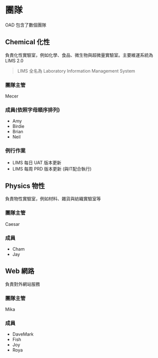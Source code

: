 # 團隊

OAD 包含了數個團隊

## Chemical 化性

負責化性實驗室，例如化學、食品、微生物與超微量實驗室。主要維運系統為 LIMS 2.0

>LIMS 全名為 Laboratory Information Management System

### 團隊主管

Mecer

### 成員(依照字母順序排列)

- Amy
- Birdie
- Brian
- Neil

### 例行作業

- LIMS 每日 UAT 版本更新
- LIMS 每周 PRD 版本更新 (與IT配合執行)

## Physics 物性

負責物性實驗室，例如材料、雜貨與紡織實驗室等

### 團隊主管

Caesar

### 成員

- Cham
- Jay

## Web 網路

負責對外網站服務

### 團隊主管

Mika

### 成員

- DaveMark
- Fish
- Joy
- Roya
